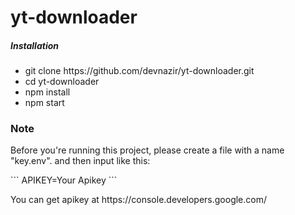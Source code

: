 # yt-downloader

##### Installation
<ul>
<li>git clone https://github.com/devnazir/yt-downloader.git</li>
<li>cd yt-downloader</li>
<li>npm install</li>
<li>npm start</li>
</ul>

### Note
<p>Before you're running this project, please create a file with a name "key.env". and then input like this:</p>
```
APIKEY=Your Apikey
```
<p>You can get apikey at https://console.developers.google.com/</p>